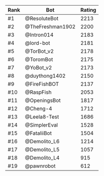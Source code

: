 Rank|Bot|Rating
---|---|---
#1|@ResoluteBot|2213
#2|@TheFreshman1902|2200
#3|@Intron014|2183
#4|@lord-bot|2181
#5|@TorBot_v2|2178
#6|@ToromBot|2175
#7|@YoBot_v2|2173
#8|@duythong1402|2150
#9|@FireFishBOT|2137
#10|@RaspFish|2053
#11|@OpeningsBot|1817
#12|@Cheng-4|1712
#13|@Leela8-Test|1686
#14|@SimplerEval|1528
#15|@FataliiBot|1504
#16|@Demolito_L6|1214
#17|@Demolito_L5|1057
#18|@Demolito_L4|915
#19|@pawnrobot|612
